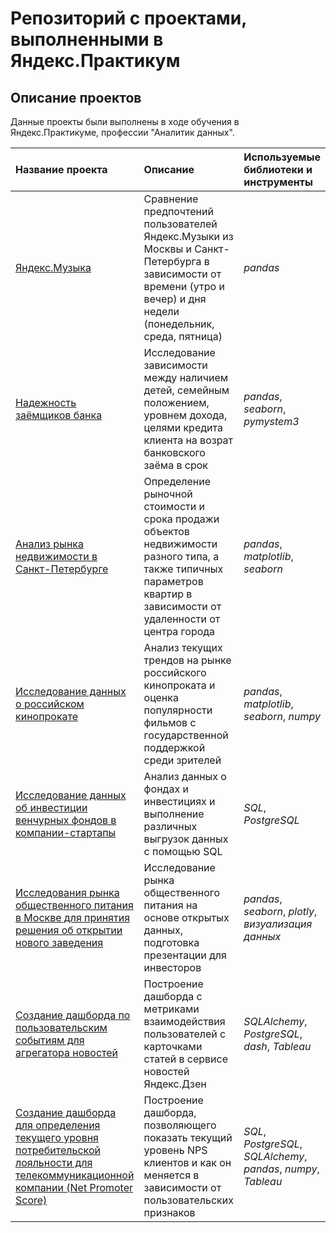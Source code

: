 # Репозиторий с проектами, выполненными в Яндекс.Практикум


## Описание проектов

Данные проекты были выполнены в ходе обучения в Яндекс.Практикуме, профессии "Аналитик данных".

| Название проекта | Описание | Используемые библиотеки и инструменты | 
| :---------------------- | :---------------------- | :---------------------- |
| [Яндекс.Музыка](https://github.com/mariakudryavtseva/Yandex_Practicum_projects/tree/master/Yandex_Music) | Сравнение предпочтений пользователей Яндекс.Музыки из Москвы и Санкт-Петербурга в зависимости от времени (утро и вечер) и дня недели (понедельник, среда, пятница)| *pandas* |
| [Надежность заёмщиков банка](https://github.com/mariakudryavtseva/Yandex_Practicum_projects/tree/master/Reliability_of_the_borrower) | Исследование зависимости между наличием детей, семейным положением, уровнем дохода, целями кредита клиента на возрат банковского заёма в срок| *pandas*, *seaborn*, *pymystem3* |
| [Анализ рынка недвижимости в Санкт-Петербурге](https://github.com/mariakudryavtseva/Yandex_Practicum_projects/tree/master/Real_estate) | Определение рыночной стоимости и срока продажи объектов недвижимости разного типа, а также типичных параметров квартир в зависимости от удаленности от центра города| *pandas*, *matplotlib*, *seaborn* |
| [Исследование данных о российском кинопрокате](https://github.com/mariakudryavtseva/Yandex_Practicum_projects/tree/master/Film_distribution) | Анализ текущих трендов на рынке российского кинопроката и оценка популярности фильмов с государственной поддержкой среди зрителей| *pandas*, *matplotlib*, *seaborn*, *numpy* |
| [Исследование данных об инвестиции венчурных фондов в компании-стартапы](https://github.com/mariakudryavtseva/Yandex_Practicum_projects/tree/master/Startup_investments) | Анализ данных о фондах и инвестициях и выполнение различных выгрузок данных с помощью SQL| *SQL*, *PostgreSQL* |
| [Исследования рынка общественного питания в Москве для принятия решения об открытии нового заведения](https://github.com/mariakudryavtseva/Yandex_Practicum_projects/tree/master/Catering_Moscow) | Исследование рынка общественного питания на основе открытых данных, подготовка презентации для инвесторов| *pandas*, *seaborn*, *plotly*, *визуализация данных* |
| [Создание дашборда по пользовательским событиям для агрегатора новостей](https://github.com/mariakudryavtseva/Yandex_Practicum_projects/tree/master/News_aggregator) | Построение дашборда с метриками взаимодействия пользователей с карточками статей в сервисе новостей Яндекс.Дзен | *SQLAlchemy*, *PostgreSQL*, *dash*, *Tableau* |
| [Создание дашборда для определения текущего уровня потребительской лояльности для телекоммуникационной компании (Net Promoter Score)](https://github.com/mariakudryavtseva/Yandex_Practicum_projects/tree/master/Net_Promoter_Score) | Построение дашборда, позволяющего показать текущий уровень NPS клиентов и как он меняется в зависимости от пользовательских признаков | *SQL*, *PostgreSQL*, *SQLAlchemy*, *pandas*, *numpy*, *Tableau* |